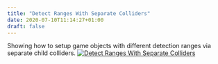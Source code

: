 ```yaml
---
title: "Detect Ranges With Separate Colliders"
date: 2020-07-10T11:14:27+01:00
draft: false
---
```


Showing how to setup game objects with different detection ranges via separate child colliders.
<a href="https://www.youtube.com/watch?v=nNGb6NKLfaQ&feature=emb_logo
" target="_blank"><img src="https://img.youtube.com/vi/nNGb6NKLfaQ/0.jpg" alt="Detect Ranges With Separate Colliders" class="w-40" /></a>
<!--more-->

